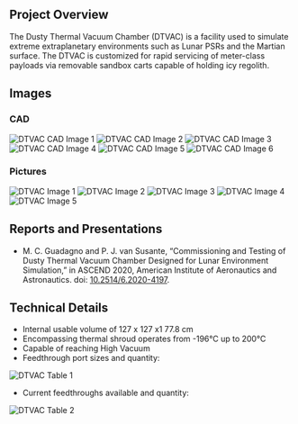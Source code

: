 ## Project Overview
The Dusty Thermal Vacuum Chamber (DTVAC) is a facility used to simulate extreme extraplanetary environments such as Lunar PSRs and the Martian surface. The DTVAC is customized for rapid servicing of meter-class payloads via removable sandbox carts capable of holding icy regolith.

## Images
### CAD
![DTVAC CAD Image 1](/facilities/dtvac/dtvac1.png)
![DTVAC CAD Image 2](/facilities/dtvac/dtvac2.png)
![DTVAC CAD Image 3](/facilities/dtvac/dtvac3.png)
![DTVAC CAD Image 4](/facilities/dtvac/dtvac4.png)
![DTVAC CAD Image 5](/facilities/dtvac/dtvac5.png)
![DTVAC CAD Image 6](/facilities/dtvac/dtvac6.png)
### Pictures
![DTVAC Image 1](/facilities/dtvac/icon.jpg)
![DTVAC Image 2](/facilities/dtvac/dtvac-real2.jpg)
![DTVAC Image 3](/facilities/dtvac/dtvac-real3.jpg)
![DTVAC Image 4](/facilities/dtvac/dtvac-real4.jpg)
![DTVAC Image 5](/facilities/dtvac/dtvac-real5.jpg)

## Reports and Presentations
* M. C. Guadagno and P. J. van Susante, “Commissioning and Testing of Dusty Thermal Vacuum Chamber Designed for Lunar Environment Simulation,” in ASCEND 2020, American Institute of Aeronautics and Astronautics. doi: [10.2514/6.2020-4197](https://arc.aiaa.org/doi/10.2514/6.2020-4197).

## Technical Details
* Internal usable volume of 127 x 127 x1 77.8 cm
* Encompassing thermal shroud operates from -196°C up to 200°C
* Capable of reaching High Vacuum
* Feedthrough port sizes and quantity:

![DTVAC Table 1](/facilities/dtvac/dtvac-table1.png)

* Current feedthroughs available and quantity:

![DTVAC Table 2](/facilities/dtvac/dtvac-table2.png)
